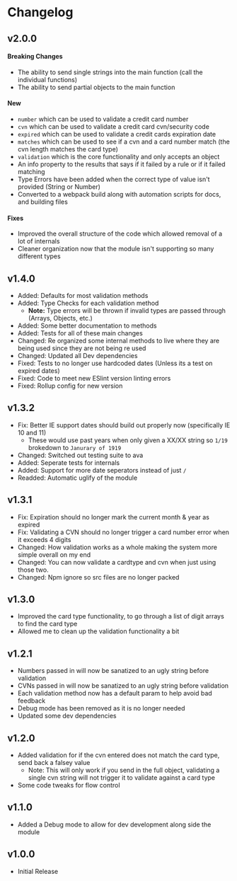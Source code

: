 # Changelog

## v2.0.0

#### Breaking Changes

- The ability to send single strings into the main function (call the individual functions)
- The ability to send partial objects to the main function

#### New

- `number` which can be used to validate a credit card number
- `cvn` which can be used to validate a credit card cvn/security code
- `expired` which can be used to validate a credit cards expiration date
- `matches` which can be used to see if a cvn and a card number match (the cvn length matches the card type)
- `validation` which is the core functionality and only accepts an object
- An info property to the results that says if it failed by a rule or if it failed matching
- Type Errors have been added when the correct type of value isn't provided (String or Number)
- Converted to a webpack build along with automation scripts for docs, and building files

#### Fixes

- Improved the overall structure of the code which allowed removal of a lot of internals
- Cleaner organization now that the module isn't supporting so many different types

## v1.4.0

- Added: Defaults for most validation methods
- Added: Type Checks for each validation method
   - **Note:** Type errors will be thrown if invalid types are passed through (Arrays, Objects, etc.)
- Added: Some better documentation to methods
- Added: Tests for all of these main changes
- Changed: Re organized some internal methods to live where they are being used since they are not being re used
- Changed: Updated all Dev dependencies
- Fixed: Tests to no longer use hardcoded dates (Unless its a test on expired dates)
- Fixed: Code to meet new ESlint version linting errors
- Fixed: Rollup config for new version


## v1.3.2

- Fix: Better IE support dates should build out properly now (specifically IE 10 and 11)
   - These would use past years when only given a XX/XX string so `1/19` brokedown to `Janurary of 1919`
- Changed: Switched out testing suite to ava
- Added: Seperate tests for internals
- Added: Support for more date seperators instead of just `/`
- Readded: Automatic uglify of the module

## v1.3.1

- Fix: Expiration should no longer mark the current month & year as expired
- Fix: Validating a CVN should no longer trigger a card number error when it exceeds 4 digits
- Changed: How validation works as a whole making the system more simple overall on my end
- Changed: You can now validate a cardtype and cvn when just using those two.
- Changed: Npm ignore so src files are no longer packed

## v1.3.0

- Improved the card type functionality, to go through a list of digit arrays to find the card type
- Allowed me to clean up the validation functionality a bit

## v1.2.1

- Numbers passed in will now be sanatized to an ugly string before validation
- CVNs passed in will now be sanatized to an ugly string before validation
- Each validation method now has a default param to help avoid bad feedback
- Debug mode has been removed as it is no longer needed
- Updated some dev dependencies

## v1.2.0

- Added validation for if the cvn entered does not match the card type, send back a falsey value
  - Note: This will only work if you send in the full object, validating a single cvn string will not trigger it to validate against a card type
- Some code tweaks for flow control

## v1.1.0

- Added a Debug mode to allow for dev development along side the module

## v1.0.0

- Initial Release
